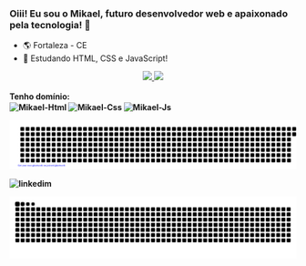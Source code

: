 ### Oiii! Eu sou o Mikael, futuro desenvolvedor web e apaixonado pela tecnologia!  👋

- 🌎 Fortaleza - CE
- 📕 Estudando HTML, CSS e JavaScript!

<div align="center">
  <a href="https://github.com/mikaelsouza-dev">
  <img height="180em" src="https://github-readme-stats.vercel.app/api?username=mikaelsouza-dev&show_icons=true&theme=dark&include_all_commits=true&count_private=true"/>
  <img height="180em" src="https://github-readme-stats.vercel.app/api/top-langs/?username=mikaelsouza-dev&layout=compact&langs_count=7&theme=dark"/>
</div>
  
 <div style="display: inline_block"><br>
    <a><b>Tenho domínio:<b><a><br>
  <img align="center" alt="Mikael-Html" src="https://img.shields.io/badge/HTML5-E34F26?style=for-the-badge&logo=html5&logoColor=white">
  <img align="center" alt="Mikael-Css" src="https://img.shields.io/badge/CSS3-1572B6?style=for-the-badge&logo=css3&logoColor=white">
  <img align="center" alt="Mikael-Js" src="https://img.shields.io/badge/JavaScript-F7DF1E?style=for-the-badge&logo=javascript&logoColor=black">
</div>
  
  ![gitartwork](gitartwork.svg)
      
<div>
 <img href="https://www.linkedin.com/in/mikael-souza-da-silva-296663231/" src="https://img.shields.io/badge/LinkedIn-0077B5?style=for-the-badge&logo=linkedin&logoColor=white" alt="linkedim">
 
  
  
  ![Snake animation](https://github.com/mikaelprogramador/mikaelprogramador/blob/output/github-contribution-grid-snake.svg)
      
      
</div>
